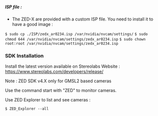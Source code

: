 
##### ISP file : 

* The ZED-X are provided with a custom ISP file. You need to install it to have a good image : 

`$ sudo cp ./ISP/zedx_ar0234.isp /var/nvidia/nvcam/settings/`
`$ sudo chmod 644 /var/nvidia/nvcam/settings/zedx_ar0234.isp`
`$ sudo chown root:root /var/nvidia/nvcam/settings/zedx_ar0234.isp`



### SDK Installation

Install the latest version available on Stereolabs Website : 
https://www.stereolabs.com/developers/release/

Note : ZED SDK v4.X only for GMSL2 based cameras

Use the command start with "ZED" to monitor cameras.

Use ZED Explorer to list and see cameras : 

`$ ZED_Explorer --all`




